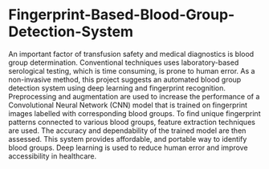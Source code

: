 # Fingerprint-Based-Blood-Group-Detection-System
An important factor of transfusion safety and medical diagnostics is blood group determination. Conventional techniques uses laboratory-based serological testing, which is time consuming, is prone to human error. As a non-invasive method, this project suggests an automated blood group detection system using deep learning and fingerprint recognition. Preprocessing and augmentation are used to increase the performance of a Convolutional Neural Network (CNN) model that is trained on fingerprint images labelled with corresponding blood groups. To find unique fingerprint patterns connected to various blood groups, feature extraction techniques are used. The accuracy and dependability of the trained model are then assessed. This system provides affordable, and portable way to identify blood groups. Deep learning is used to reduce human error and improve accessibility in healthcare.
